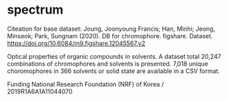# spectrum

Citeation for base dataset:
Joung, Joonyoung Francis; Han, Minhi; Jeong, Minseok; Park, Sungnam (2020). DB for chromophore. figshare. Dataset. https://doi.org/10.6084/m9.figshare.12045567.v2

Optical properties of organic compounds in solvents. A dataset total 20,247 combinations of chromophores and solvents is presented. 7,018 unique choromophores in 366 solvents or solid state are available in a CSV format.

Funding
National Research Foundation (NRF) of Korea / 2019R1A6A1A11044070

